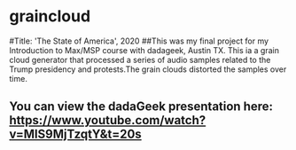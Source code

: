 # graincloud
#Title: 'The State of America', 2020
##This was my final project for my Introduction to Max/MSP course with dadageek, Austin TX. This ia a grain cloud generator that processed a series of audio samples related to the Trump presidency and protests.The grain clouds distorted the samples over time.
## You can view the dadaGeek presentation here: https://www.youtube.com/watch?v=MlS9MjTzqtY&t=20s
